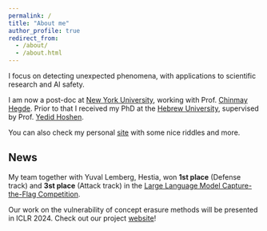 ```yaml
---
permalink: /
title: "About me"
author_profile: true
redirect_from: 
  - /about/
  - /about.html
---
```

I focus on detecting unexpected phenomena, with applications to scientific research and AI safety.

I am now a post-doc at [New York University](https://engineering.nyu.edu/), working with Prof. [Chinmay Hegde](https://chinmayhegde.github.io/).
Prior to that I received my PhD at the [Hebrew University](https://www.vision.huji.ac.il/main/), supervised by Prof. [Yedid Hoshen](https://www.cs.huji.ac.il/~ydidh).

You can also check my personal [site](https://www.cs.huji.ac.il/w~nivc/riddles.html) with some nice riddles and more.

News
--------
My team together with Yuval Lemberg, Hestia, won **1st place** (Defense track) and **3st place** (Attack track) in the [Large Language Model Capture-the-Flag Competition](https://ctf.spylab.ai/).

Our work on the vulnerability of concept erasure methods will be presented in ICLR 2024. Check out our project [website](https://nyu-dice-lab.github.io/CCE/)!
